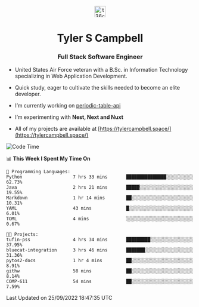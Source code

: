 <p align="center">
<a href="https://www.linkedin.com/in/t36campbell" target="blank"><img align="center" src="https://ik.imagekit.io/t36campbell/Portfolio/linkedin.png.original_m8bbGgPh6.png" alt="t36campbell" height="30" width="30" /></a>
</p>
<h1 align="center">Tyler S Campbell</h1>
<h3 align="center">Full Stack Software Engineer</h3>

* United States Air Force veteran with a B.Sc. in Information Technology specializing in Web Application Development. 

* Quick study, eager to cultivate the skills needed to become an elite developer.

* I’m currently working on [periodic-table-api](https://github.com/t36campbell/periodic-table-api)

* I’m experimenting with **Nest, Next and Nuxt**

* All of my projects are available at [https://tylercampbell.space/](https://tylercampbell.space/)

<!--START_SECTION:waka-->
![Code Time](http://img.shields.io/badge/Code%20Time-1%2C819%20hrs%208%20mins-blue)

📊 **This Week I Spent My Time On** 

```text
💬 Programming Languages: 
Python                   7 hrs 33 mins       ███████████████░░░░░░░░░░   62.73% 
Java                     2 hrs 21 mins       █████░░░░░░░░░░░░░░░░░░░░   19.55% 
Markdown                 1 hr 14 mins        ██░░░░░░░░░░░░░░░░░░░░░░░   10.31% 
YAML                     43 mins             █░░░░░░░░░░░░░░░░░░░░░░░░   6.01% 
TOML                     4 mins              ░░░░░░░░░░░░░░░░░░░░░░░░░   0.67%

🐱‍💻 Projects: 
tufin-pss                4 hrs 34 mins       █████████░░░░░░░░░░░░░░░░   37.95% 
bluecat-integration      3 hrs 46 mins       ███████░░░░░░░░░░░░░░░░░░   31.36% 
pytos2-docs              1 hr 4 mins         ██░░░░░░░░░░░░░░░░░░░░░░░   8.91% 
githw                    58 mins             ██░░░░░░░░░░░░░░░░░░░░░░░   8.14% 
COMP-611                 54 mins             ██░░░░░░░░░░░░░░░░░░░░░░░   7.59%

```


 Last Updated on 25/09/2022 18:47:35 UTC
<!--END_SECTION:waka-->

